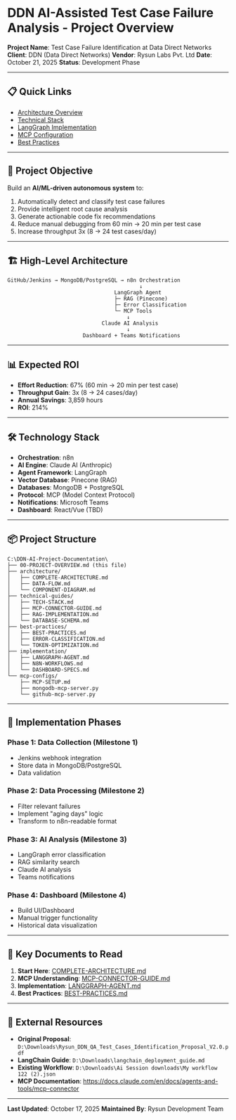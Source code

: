 # DDN AI-Assisted Test Case Failure Analysis - Project Overview

**Project Name**: Test Case Failure Identification at Data Direct Networks
**Client**: DDN (Data Direct Networks)
**Vendor**: Rysun Labs Pvt. Ltd
**Date**: October 21, 2025
**Status**: Development Phase

---

## 📋 Quick Links

- [Architecture Overview](architecture/COMPLETE-ARCHITECTURE.md)
- [Technical Stack](technical-guides/TECH-STACK.md)
- [LangGraph Implementation](implementation/LANGGRAPH-AGENT.md)
- [MCP Configuration](mcp-configs/MCP-SETUP.md)
- [Best Practices](best-practices/BEST-PRACTICES.md)

---

## 🎯 Project Objective

Build an **AI/ML-driven autonomous system** to:
1. Automatically detect and classify test case failures
2. Provide intelligent root cause analysis
3. Generate actionable code fix recommendations
4. Reduce manual debugging from 60 min → 20 min per test case
5. Increase throughput 3x (8 → 24 test cases/day)

---

## 🏗️ High-Level Architecture

```
GitHub/Jenkins → MongoDB/PostgreSQL → n8n Orchestration
                                          ↓
                                  LangGraph Agent
                                  ├─ RAG (Pinecone)
                                  ├─ Error Classification
                                  └─ MCP Tools
                                      ↓
                              Claude AI Analysis
                                      ↓
                        Dashboard + Teams Notifications
```

---

## 📊 Expected ROI

- **Effort Reduction**: 67% (60 min → 20 min per test case)
- **Throughput Gain**: 3x (8 → 24 cases/day)
- **Annual Savings**: 3,859 hours
- **ROI**: 214%

---

## 🛠️ Technology Stack

- **Orchestration**: n8n
- **AI Engine**: Claude AI (Anthropic)
- **Agent Framework**: LangGraph
- **Vector Database**: Pinecone (RAG)
- **Databases**: MongoDB + PostgreSQL
- **Protocol**: MCP (Model Context Protocol)
- **Notifications**: Microsoft Teams
- **Dashboard**: React/Vue (TBD)

---

## 📦 Project Structure

```
C:\DDN-AI-Project-Documentation\
├── 00-PROJECT-OVERVIEW.md (this file)
├── architecture/
│   ├── COMPLETE-ARCHITECTURE.md
│   ├── DATA-FLOW.md
│   └── COMPONENT-DIAGRAM.md
├── technical-guides/
│   ├── TECH-STACK.md
│   ├── MCP-CONNECTOR-GUIDE.md
│   ├── RAG-IMPLEMENTATION.md
│   └── DATABASE-SCHEMA.md
├── best-practices/
│   ├── BEST-PRACTICES.md
│   ├── ERROR-CLASSIFICATION.md
│   └── TOKEN-OPTIMIZATION.md
├── implementation/
│   ├── LANGGRAPH-AGENT.md
│   ├── N8N-WORKFLOWS.md
│   └── DASHBOARD-SPECS.md
└── mcp-configs/
    ├── MCP-SETUP.md
    ├── mongodb-mcp-server.py
    └── github-mcp-server.py
```

---

## 🚀 Implementation Phases

### **Phase 1: Data Collection (Milestone 1)**
- Jenkins webhook integration
- Store data in MongoDB/PostgreSQL
- Data validation

### **Phase 2: Data Processing (Milestone 2)**
- Filter relevant failures
- Implement "aging days" logic
- Transform to n8n-readable format

### **Phase 3: AI Analysis (Milestone 3)**
- LangGraph error classification
- RAG similarity search
- Claude AI analysis
- Teams notifications

### **Phase 4: Dashboard (Milestone 4)**
- Build UI/Dashboard
- Manual trigger functionality
- Historical data visualization

---

## 📝 Key Documents to Read

1. **Start Here**: [COMPLETE-ARCHITECTURE.md](architecture/COMPLETE-ARCHITECTURE.md)
2. **MCP Understanding**: [MCP-CONNECTOR-GUIDE.md](technical-guides/MCP-CONNECTOR-GUIDE.md)
3. **Implementation**: [LANGGRAPH-AGENT.md](implementation/LANGGRAPH-AGENT.md)
4. **Best Practices**: [BEST-PRACTICES.md](best-practices/BEST-PRACTICES.md)

---

## 🔗 External Resources

- **Original Proposal**: `D:\Downloads\Rysun_DDN_QA_Test_Cases_Identification_Proposal_V2.0.pdf`
- **LangChain Guide**: `D:\Downloads\langchain_deployment_guide.md`
- **Existing Workflow**: `D:\Downloads\Ai Session downloads\My workflow 122 (2).json`
- **MCP Documentation**: https://docs.claude.com/en/docs/agents-and-tools/mcp-connector

---

**Last Updated**: October 17, 2025
**Maintained By**: Rysun Development Team
